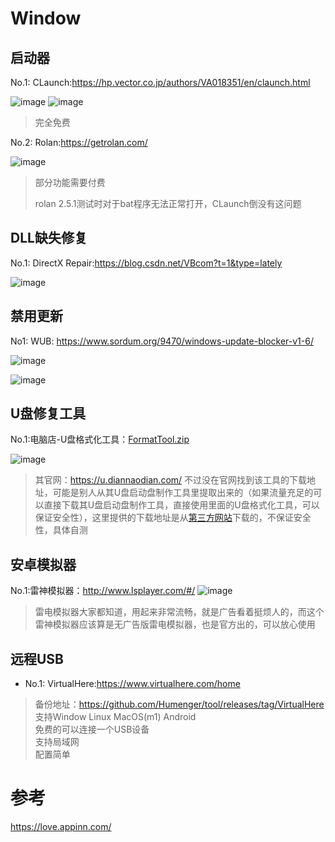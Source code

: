 # Window
## 启动器
No.1: CLaunch:https://hp.vector.co.jp/authors/VA018351/en/claunch.html

![image](https://user-images.githubusercontent.com/27600008/133387361-dcf23257-6cc1-47b1-85ae-05161f00bca3.png)
![image](https://user-images.githubusercontent.com/27600008/133387972-7c01bbee-2b74-4aa5-9b9e-7d9d02c28830.png)

> 完全免费

No.2: Rolan:https://getrolan.com/

![image](https://user-images.githubusercontent.com/27600008/133387685-9c71e4c9-a4e4-457e-be34-fb2afd9a098a.png)

> 部分功能需要付费
> 
> rolan 2.5.1测试时对于bat程序无法正常打开，CLaunch倒没有这问题
## DLL缺失修复
No.1: DirectX Repair:https://blog.csdn.net/VBcom?t=1&type=lately

![image](https://user-images.githubusercontent.com/27600008/133708644-037775ca-f1a5-4243-beeb-6e23289ece0e.png)

## 禁用更新
No1: WUB: https://www.sordum.org/9470/windows-update-blocker-v1-6/

![image](https://user-images.githubusercontent.com/27600008/133769105-52a811c3-8efd-4fc8-8af5-6ddc839ccfcd.png)

![image](https://user-images.githubusercontent.com/27600008/133768985-5d60e8c4-1d5a-4ea0-b8b5-a21f5f3e9e0a.png)

## U盘修复工具
No.1:电脑店-U盘格式化工具：[FormatTool.zip](https://github.com/Humenger/tool/files/7501561/FormatTool.zip)

![image](https://user-images.githubusercontent.com/27600008/140853745-a6071c5f-da13-4700-ab3b-cde6687e9714.png)
> 其官网：https://u.diannaodian.com/ 不过没在官网找到该工具的下载地址，可能是别人从其U盘启动盘制作工具里提取出来的（如果流量充足的可以直接下载其U盘启动盘制作工具，直接使用里面的U盘格式化工具，可以保证安全性），这里提供的下载地址是从[第三方网站](https://www.upantool.com/hfxf/xiufu/2015/FormatTool.html)下载的，不保证安全性，具体自测
## 安卓模拟器
No.1:雷神模拟器：http://www.lsplayer.com/#/ 
![image](https://user-images.githubusercontent.com/27600008/141681177-828cfbaf-051f-4c14-b0a0-cf8a132b6641.png)
> 雷电模拟器大家都知道，用起来非常流畅，就是广告看着挺烦人的，而这个雷神模拟器应该算是无广告版雷电模拟器，也是官方出的，可以放心使用

## 远程USB
- No.1: VirtualHere:https://www.virtualhere.com/home
> 备份地址：https://github.com/Humenger/tool/releases/tag/VirtualHere  
> 支持Window Linux MacOS(m1) Android  
> 免费的可以连接一个USB设备  
> 支持局域网  
> 配置简单  
# 参考

https://love.appinn.com/
